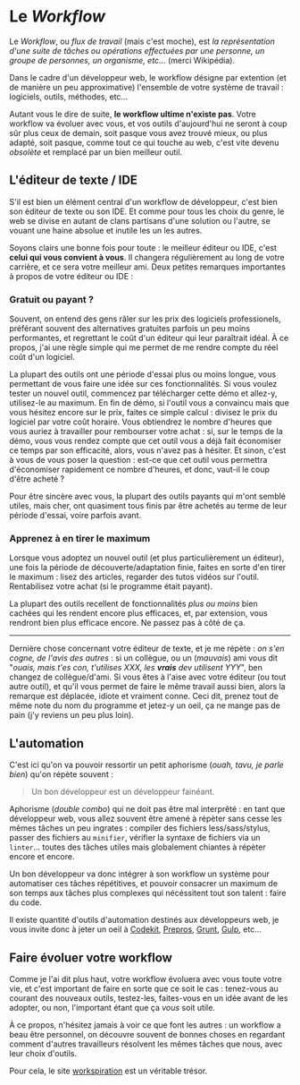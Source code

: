 # Le *Workflow*

Le *Workflow*, ou *flux de travail* (mais c'est moche), est *la représentation d'une suite de tâches ou opérations effectuées par une personne, un groupe de personnes, un organisme, etc...* (merci Wikipédia).

Dans le cadre d'un développeur web, le workflow désigne par extention (et de manière un peu approximative) l'ensemble de votre système de travail : logiciels, outils, méthodes, etc...

Autant vous le dire de suite, **le workflow ultime n'existe pas**. Votre workflow va évoluer avec vous, et vos outils d'aujourd'hui ne seront à coup sûr plus ceux de demain, soit pasque vous avez trouvé mieux, ou plus adapté, soit pasque, comme tout ce qui touche au web, c'est vite devenu *obsolète* et remplacé par un bien meilleur outil.

## L'éditeur de texte / IDE

S'il est bien un élément central d'un workflow de développeur, c'est bien son éditeur de texte ou son IDE. Et comme pour tous les choix du genre, le web se divise en autant de clans partisans d'une solution ou l'autre, se vouant une haine absolue et inutile les un les autres.

Soyons clairs une bonne fois pour toute : le meilleur éditeur ou IDE, c'est **celui qui vous convient à vous**. Il changera régulièrement au long de votre carrière, et ce sera votre meilleur ami. Deux petites remarques importantes à propos de votre éditeur ou IDE :

### Gratuit ou payant ?

Souvent, on entend des gens râler sur les prix des logiciels professionels, préférant souvent des alternatives gratuites parfois un peu moins performantes, et regrettant le coût d'un éditeur qui leur paraîtrait idéal.
À ce propos, j'ai une règle simple qui me permet de me rendre compte du réel coût d'un logiciel.

La plupart des outils ont une période d'essai plus ou moins longue, vous permettant de vous faire une idée sur ces fonctionnalités. Si vous voulez tester un nouvel outil, commencez par télécharger cette démo et allez-y, utilisez-le au maximum. En fin de démo, si l'outil vous a convaincu mais que vous hésitez encore sur le prix, faites ce simple calcul : divisez le prix du logiciel par votre coût horaire. Vous obtiendrez le nombre d'heures que vous auriez à travailler pour rembourser votre achat : si, sur le temps de la démo, vous vous rendez compte que cet outil vous a déjà fait économiser ce temps par son efficacité, alors, vous n'avez pas à hésiter. Et sinon, c'est à vous de vous poser la question : est-ce que cet outil vous permettra d'économiser rapidement ce nombre d'heures, et donc, vaut-il le coup d'être acheté ?

Pour être sincère avec vous, la plupart des outils payants qui m'ont semblé utiles, mais cher, ont quasiment tous finis par être achetés au terme de leur période d'essai, voire parfois avant.

### **Apprenez** à en tirer le maximum

Lorsque vous adoptez un nouvel outil (et plus particulièrement un éditeur), une fois la période de découverte/adaptation finie, faites en sorte d'en tirer le maximum : lisez des articles, regarder des tutos vidéos sur l'outil.
Rentabilisez votre achat (si le programme était payant).

La plupart des outils recellent de fonctionnalités *plus ou moins* bien cachées qui les rendent encore plus efficaces, et, par extension, vous rendront bien plus efficace encore. Ne passez pas à côté de ça.

* * *

Dernière chose concernant votre éditeur de texte, et je me répète : *on s'en cogne, de l'avis des autres* : si un collègue, ou un (*mauvais*) ami vous dit "*ouais, mais t'es con, t'utilises XXX, les **vrais** dev utilisent YYY*", ben changez de collègue/d'ami. Si vous êtes à l'aise avec votre éditeur (ou tout autre outil), et qu'il vous permet de faire le même travail aussi bien, alors la remarque est déplacée, idiote et vraiment conne.
Ceci dit, prenez tout de même note du nom du programme et jetez-y un oeil, ça ne mange pas de pain (j'y reviens un peu plus loin).

## L'automation

C'est ici qu'on va pouvoir ressortir un petit aphorisme (*ouah, tavu, je parle bien*) qu'on répète souvent :

> Un bon développeur est un développeur fainéant.

Aphorisme (*double combo*) qui ne doit pas être mal interprêté : en tant que développeur web, vous allez souvent être amené à répèter sans cesse les mêmes tâches un peu ingrates : compiler des fichiers less/sass/stylus, passer des fichiers au `minifier`, vérifier la syntaxe de fichiers via un `linter`... toutes des tâches utiles mais globalement chiantes à répèter encore et encore.

Un bon développeur va donc intégrer à son workflow un système pour automatiser ces tâches répétitives, et pouvoir consacrer un maximum de son temps aux tâches plus complexes qui nécéssitent tout son talent : faire du code.

Il existe quantité d'outils d'automation destinés aux développeurs web, je vous invite donc à jeter un oeil à [Codekit](https://incident57.com/codekit/), [Prepros](http://alphapixels.com/prepros/), [Grunt](http://gruntjs.com), [Gulp](http://gulpjs.com), etc...

## Faire évoluer votre workflow

Comme je l'ai dit plus haut, votre workflow évoluera avec vous toute votre vie, et c'est important de faire en sorte que ce soit le cas : tenez-vous au courant des nouveaux outils, testez-les, faites-vous en un idée avant de les adopter, ou non, l'important étant que ça *vous* soit utile.

À ce propos, n'hésitez jamais à voir ce que font les autres : un workflow a beau être personnel, on découvre souvent de bonnes choses en regardant comment d'autres travailleurs résolvent les mêmes tâches que nous, avec leur choix d'outils.

Pour cela, le site [workspiration](http://workspiration.org) est un véritable trésor.
